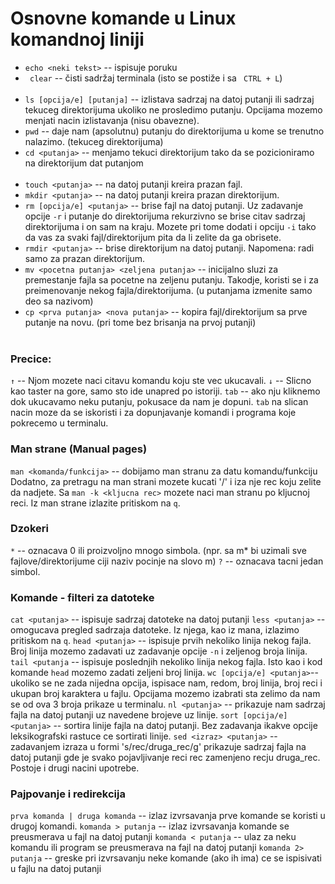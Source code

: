 # Osnovne komande u Linux komandnoj liniji

* ` echo <neki tekst> ` -- ispisuje poruku <neki tekst>
* ` clear` -- čisti sadržaj terminala (isto se postiže i sa ` CTRL + L`)
<br/><br/>
* `ls [opcija/e] [putanja]` -- izlistava sadrzaj na datoj putanji ili sadrzaj tekuceg direktorijuma ukoliko ne prosledimo putanju. Opcijama mozemo menjati nacin izlistavanja (nisu obavezne).
* `pwd` -- daje nam (apsolutnu) putanju do direktorijuma u kome se trenutno nalazimo. (tekuceg direktorijuma)
* `cd <putanja>` -- menjamo tekuci direktorijum tako da se pozicioniramo na direktorijum dat putanjom
<br/><br/>
* `touch <putanja>` -- na datoj putanji kreira prazan fajl.
* `mkdir <putanja>` -- na datoj putanji kreira prazan direktorijum.
* `rm [opcija/e] <putanja>` -- brise fajl na datoj putanji. Uz zadavanje opcije `-r` i putanje do direktorijuma rekurzivno se brise citav sadrzaj direktorijuma i on sam na kraju. Mozete pri tome dodati i opciju `-i` tako da vas za svaki fajl/direktorijum pita da li zelite da ga obrisete.
* `rmdir <putanja>` -- brise direktorijum na datoj putanji. Napomena: radi samo za prazan direktorijum.
* `mv <pocetna putanja> <zeljena putanja>` -- inicijalno sluzi za premestanje fajla sa pocetne na zeljenu putanju. Takodje, koristi se i za preimenovanje nekog fajla/direktorijuma. (u putanjama izmenite samo deo sa nazivom)
* `cp <prva putanja> <nova putanja>` -- kopira fajl/direktorijum sa prve putanje na novu. (pri tome bez brisanja na prvoj putanji)
<br/><br/>
### Precice:
`↑` -- Njom mozete naci citavu komandu koju ste vec ukucavali.
`↓` -- Slicno kao taster na gore, samo sto ide unapred po istoriji.
`tab` -- ako nju kliknemo dok ukucavamo neku putanju, pokusace da nam je dopuni.
`tab` na slican nacin moze da se iskoristi i za dopunjavanje komandi i programa koje pokrecemo u terminalu.
### Man strane (Manual pages)
`man <komanda/funkcija>` -- dobijamo man stranu za datu komandu/funkciju
Dodatno, za pretragu na man strani mozete kucati '/' i iza nje rec koju zelite da nadjete. Sa `man -k <kljucna rec>` mozete naci man stranu po kljucnoj reci.
Iz man strane izlazite pritiskom na `q`.
### Dzokeri
`*` -- oznacava 0 ili proizvoljno mnogo simbola. (npr. sa m* bi uzimali sve fajlove/direktorijume ciji naziv pocinje na slovo m)
`?` -- oznacava tacni jedan simbol.

### Komande - filteri za datoteke
`cat <putanja>` -- ispisuje sadrzaj datoteke na datoj putanji
`less <putanja>` -- omogucava pregled sadrzaja datoteke. Iz njega, kao iz mana, izlazimo pritiskom na `q`.
`head <putanja>` -- ispisuje prvih nekoliko linija nekog fajla. Broj linija mozemo zadavati uz zadavanje opcije `-n` i zeljenog broja linija.
`tail <putanja` -- ispisuje poslednjih nekoliko linija nekog fajla. Isto kao i kod komande `head` mozemo zadati zeljeni broj linija.
`wc [opcija/e] <putanja>`-- ukoliko se ne zada nijedna opcija, ispisace nam, redom, broj linija, broj reci i ukupan broj karaktera u fajlu. Opcijama mozemo izabrati sta zelimo da nam se od ova 3 broja prikaze u terminalu.
`nl <putanja>` -- prikazuje nam sadrzaj fajla na datoj putanji uz navedene brojeve uz linije.
`sort [opcija/e] <putanja>` -- sortira linije fajla na datoj putanji. Bez zadavanja ikakve opcije leksikografski rastuce ce sortirati linije.
`sed <izraz> <putanja>` -- zadavanjem izraza u formi 's/rec/druga_rec/g' prikazuje sadrzaj fajla na datoj putanji gde je svako pojavljivanje reci rec zamenjeno recju druga_rec. Postoje i drugi nacini upotrebe.
### Pajpovanje i redirekcija
`prva komanda | druga komanda` -- izlaz izvrsavanja prve komande se koristi u drugoj komandi.
`komanda > putanja` -- izlaz izvrsavanja komande se preusmerava u fajl na datoj putanji
`komanda < putanja` -- ulaz za neku komandu ili program se preusmerava na fajl na datoj putanji
`komanda 2> putanja` -- greske pri izvrsavanju neke komande (ako ih ima) ce se ispisivati u fajlu na datoj putanji

